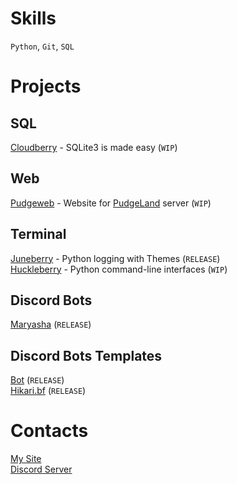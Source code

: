 # Skills
`Python`, `Git`, `SQL`
# Projects
## SQL
[Cloudberry](https://github.com/mmlvgx/cloudberry) - SQLite3 is made easy (`WIP`)
## Web
[Pudgeweb](https://github.com/mmlvgx/pudgeweb) - Website for [PudgeLand](https://bit.ly/3YhR1eJ) server (`WIP`)
## Terminal
[Juneberry](https://github.com/mmlvgx/juneberry) - Python logging with Themes (`RELEASE`)\
[Huckleberry](https://github.com/mmlvgx/huckleberry) - Python command-line interfaces (`WIP`)
## Discord Bots
[Maryasha](https://github.com/mmlvgx/maryasha) (`RELEASE`)
## Discord Bots Templates
[Bot](https://github.com/mmlvgx/bot) (`RELEASE`)\
[Hikari.bf](https://github.com/mmlvgx/hikari.bf) (`RELEASE`)
# Contacts
[My Site](https://mmlvgx.xp3.biz/)\
[Discord Server](https://discord.gg/HNvQzUtZ)
